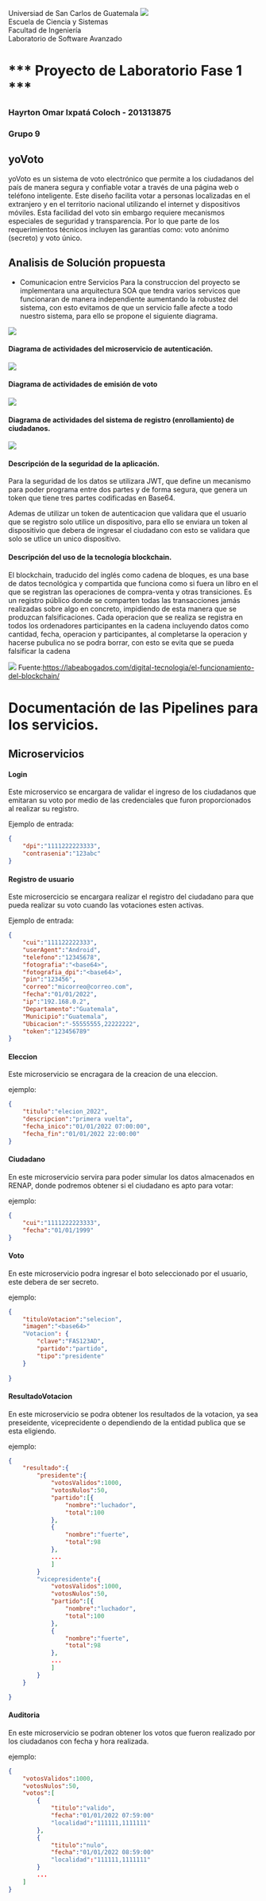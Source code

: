 Universiad de San Carlos de Guatemala                                                                                                ![](/image/logousac.png)\
Escuela de Ciencia y Sistemas\
Facultad de Ingeniería\
Laboratorio de Software Avanzado

# *** Proyecto de Laboratorio Fase 1 ***


### Hayrton Omar Ixpatá Coloch - 201313875
### Grupo 9

## yoVoto

yoVoto es un sistema de voto electrónico que permite a los ciudadanos del  país de manera segura y confiable votar a través de una página web o  teléfono inteligente. Este diseño facilita votar a personas localizadas en el  extranjero y en el territorio nacional utilizando el internet y dispositivos  móviles. Esta facilidad del voto sin embargo requiere mecanismos  especiales de seguridad y transparencia. Por lo que parte de los  requerimientos técnicos incluyen las garantías como: voto anónimo  (secreto) y voto único.

## Analisis de Solución propuesta
- Comunicacion entre Servicios
Para la construccion del proyecto se implementara una arquitectura SOA que tendra varios servicos que funcionaran de manera independiente aumentando la robustez del sistema, con esto evitamos de que un servicio falle afecte a todo nuestro sistema, para ello se propone el siguiente diagrama.

![](/image/arquitectura.png)


#### Diagrama de actividades del microservicio de autenticación.

![](/image/diagramaActividadesAutenticacion.png)

#### Diagrama de actividades de emisión de voto

![](/image/EmisionVoto.png)

#### Diagrama de actividades del sistema de registro (enrollamiento) de ciudadanos.

![](/image/RegistroCiudadano.png)

#### Descripción de la seguridad de la aplicación.
Para la seguridad de los datos se utilizara JWT, que define un mecanismo para poder programa entre dos partes y de forma segura, que genera un token que tiene tres partes codificadas en Base64.

Ademas de utilizar un token de autenticacion que validara que el usuario que se registro solo utilice un dispositivo, para ello se enviara un token al dispositivio que debera de ingresar el ciudadano con esto se validara que solo se utlice un unico dispositivo.


#### Descripción del uso de la tecnología blockchain.
El blockchain, traducido del inglés como cadena de bloques, es una base de datos tecnológica y compartida que funciona como si fuera un libro en el que se registran las operaciones de compra-venta y otras transiciones.
Es un registro público donde se comparten todas las transacciones jamás realizadas sobre algo en concreto, impidiendo de esta manera que se produzcan falsificaciones.
Cada operacion que se realiza se registra en todos los ordenadores participantes en la cadena incluyendo datos como cantidad, fecha, operacion y participantes, al completarse la operacion y hacerse pubulica no se podra borrar, con esto se evita que se pueda falsificar la cadena

![](/image/funciona-blockchain.png)
Fuente:https://labeabogados.com/digital-tecnologia/el-funcionamiento-del-blockchain/

# Documentación de las Pipelines para los servicios.

## Microservicios
#### Login
Este microservico se encargara de validar el ingreso de los ciudadanos que emitaran su voto por medio de las credenciales que furon proporcionados al realizar su registro.

Ejemplo de entrada:
```json
{
    "dpi":"1111222223333",
    "contrasenia":"123abc"
}
```
#### Registro de usuario
Este microsercicio se encargara realizar el registro del ciudadano para que pueda realizar su voto cuando las votaciones esten activas.

Ejemplo de entrada:
```json
{
    "cui":"111122222333",
    "userAgent":"Android",
    "telefono":"12345678",
    "fotografia":"<base64>",
    "fotografia_dpi":"<base64>",
    "pin":"123456",
    "correo":"micorreo@correo.com",
    "fecha":"01/01/2022",
    "ip":"192.168.0.2",
    "Departamento":"Guatemala",
    "Municipio":"Guatemala",
    "Ubicacion":"-55555555,22222222",
    "token":"123456789"
}
```

#### Eleccion
Este microservicio se encragara de la creacion de una eleccion.

ejemplo:
```json
{
    "titulo":"elecion_2022",
    "descripcion":"primera vuelta",
    "fecha_inico":"01/01/2022 07:00:00",
    "fecha_fin":"01/01/2022 22:00:00"
}
```

#### Ciudadano
En este microservicio servira para poder simular los datos almacenados en RENAP, donde podremos obtener si el ciudadano es apto para votar:

ejemplo:
```json
{
    "cui":"1111222223333",
    "fecha":"01/01/1999"
}
```

#### Voto
En este microservicio podra ingresar el boto seleccionado por el usuario, este debera de ser secreto.

ejemplo:
```json
{
    "tituloVotacion":"selecion",
    "imagen":"<base64>"
    "Votacion": {
        "clave":"FAS123AD",
        "partido":"partido",
        "tipo":"presidente"
    }
        
}
```

#### ResultadoVotacion
En este microservicio se podra obtener los resultados de la votacion, ya sea preseidente, viceprecidente o dependiendo de la entidad publica que se esta eligiendo.

ejemplo:
```json
{
    "resultado":{
        "presidente":{
            "votosValidos":1000,
            "votosNulos":50,
            "partido":[{
                "nombre":"luchador",
                "total":100
            },
            {
                "nombre":"fuerte",
                "total":98
            },
            ...
            ]
        }
        "vicepresidente":{
            "votosValidos":1000,
            "votosNulos":50,
            "partido":[{
                "nombre":"luchador",
                "total":100
            },
            {
                "nombre":"fuerte",
                "total":98
            },
            ...
            ]
        }
    }

}
```

#### Auditoria
En este microservicio se podran obtener los votos que fueron realizado por los ciudadanos con fecha y hora realizada.

ejemplo:
```json
{
    "votosValidos":1000,
    "votosNulos":50,
    "votos":[
        {
            "titulo":"valido",
            "fecha":"01/01/2022 07:59:00"
            "localidad":"111111,1111111"
        },
        {
            "titulo":"nulo",
            "fecha":"01/01/2022 08:59:00"
            "localidad":"111111,1111111"
        }
        ...
    ]
}
```
